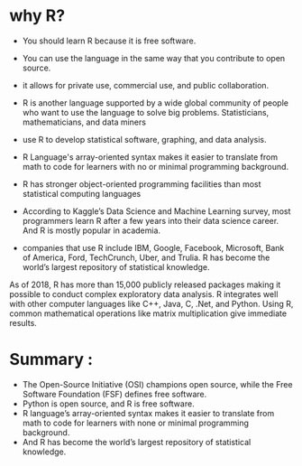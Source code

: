 # why R?
- You should learn R because it is free software.
- You can use the language in the same way that you contribute to open source.
-  it allows for private use, commercial use, and public collaboration.
-  R is another language supported by a wide global community of people who want to use the language to solve big problems. Statisticians, mathematicians, and data miners
-  use R to develop statistical software, graphing, and data analysis.
-  R Language's array-oriented syntax makes it easier to translate from math to code for learners with no or minimal programming background.
-  R has stronger object-oriented programming facilities than most statistical computing languages
  
-  According to Kaggle’s Data Science and Machine Learning survey, most programmers learn R after a few years into their data science career. And R is mostly popular in academia.
-  companies that use R include IBM, Google, Facebook, Microsoft, Bank of America, Ford, TechCrunch, Uber, and Trulia. R has become the world’s largest repository of statistical knowledge.

 As of 2018, R has more than 15,000 publicly released packages making it possible to conduct complex exploratory data analysis. R integrates well with other computer languages like C++, Java, C, .Net, and Python. Using R, common mathematical operations like matrix multiplication give immediate results.


# Summary : 
- The Open-Source Initiative (OSI) champions open source, while the Free Software Foundation (FSF) defines free software. 
- Python is open source, and R is free software.
- R language’s array-oriented syntax makes it easier to translate from math to code for learners with none or minimal programming background.
- And R has become the world’s largest repository of statistical knowledge.
